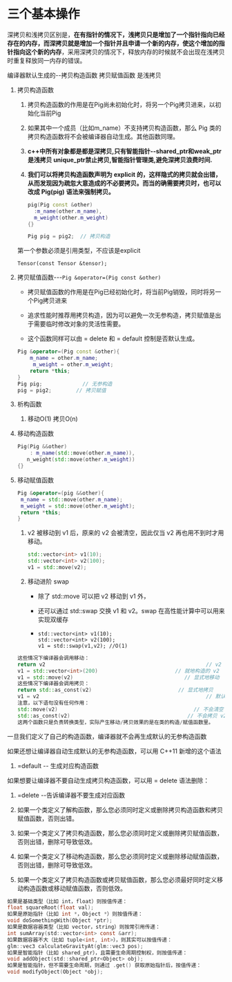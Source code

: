 # 三个基本操作

深拷贝和浅拷贝区别是，**在有指针的情况下，浅拷贝只是增加了一个指针指向已经存在的内存，而深拷贝就是增加一个指针并且申请一个新的内存，使这个增加的指针指向这个新的内存**，采用深拷贝的情况下，释放内存的时候就不会出现在浅拷贝时重复释放同一内存的错误。



编译器默认生成的--拷贝构造函数 拷贝赋值函数 是浅拷贝

1. 拷贝构造函数

   1. 拷贝构造函数的作用是在Pig尚未初始化时，将另一个Pig拷贝进来，以初始化当前Pig

   2. 如果其中一个成员（比如m_name）不支持拷贝构造函数，那么 Pig 类的拷贝构造函数将不会被编译器自动生成。其他函数同理。

   3. **c++中所有对象都是都是深拷贝,只有智能指针--shared_ptr和weak_ptr是浅拷贝 unique_ptr禁止拷贝,智能指针管理类,避免深拷贝浪费时间.**

   4. **我们可以将拷贝构造函数声明为 explicit 的，这样隐式的拷贝就会出错，从而发现因为疏忽大意造成的不必要拷贝。而当的确需要拷贝时，也可以改成 Pig(pig) 语法来强制拷贝。**

      ```c++
      pig(Pig const &other)
      	:m_name(other.m_name),
      	m_weight(other.m_weight)
      {}
      
      Pig pig = pig2;  // 拷贝构造
      ```

      

   第一个参数必须是引用类型，不应该是explicit

   ```
   Tensor(const Tensor &tensor);
   ```

   

2. 拷贝赋值函数---`Pig &operator=(Pig const &other)`

   - 拷贝赋值函数的作用是在Pig已经初始化时，将当前Pig销毁，同时将另一个Pig拷贝进来

   - 追求性能时推荐用拷贝构造，因为可以避免一次无参构造，拷贝赋值是出于需要临时修改对象的灵活性需要。

   - 这个函数同样可以由 = delete 和 = default 控制是否默认生成。

   ```c++
   Pig &operator=(Pig const &other){
       m_name = other.m_name;
      	m_weight = other.m_weight;
       return *this;
   }
   Pig pig;             // 无参构造
   pig = pig2;        // 拷贝赋值
   
   ```

   

3. 析构函数

   1. 移动O(1) 拷贝O(n)

4. 移动构造函数

   ```c++
   Pig(Pig &&other)
       : m_name(std::move(other.m_name)),
   	  n_weight(std::move(other.m_weight))
   {}
   
   ```

   

5. 移动赋值函数

   ```c++
   Pig &operator=(pig &&other){
   	m_name = std::move(other.m_name);
   	m_weight = std::move(other.m_weight);
   	return *this;
   }
   ```

   

   1. v2 被移动到 v1 后，原来的 v2 会被清空，因此仅当 v2 再也用不到时才用移动。

      ```c++
      std::vector<int> v1(10);
      std::vector<int> v2(100);
      v1 = std::move(v2);
      
      ```

   2. 移动进阶  swap

      - 除了 std::move 可以把 v2 移动到 v1 外，

      - 还可以通过 std::swap 交换 v1 和 v2。swap 在高性能计算中可以用来实现双缓存

      - ```
        std::vector<int> v1(10);
        std::vector<int> v2(100);
        v1 = std::swap(v1,v2); //O(1)
        ```

   ```c++
   这些情况下编译器会调用移动：
   return v2                                                    // v2 作返回值
   v1 = std::vector<int>(200)                         // 就地构造的 v2
   v1 = std::move(v2)                                    // 显式地移动
   这些情况下编译器会调用拷贝：
   return std::as_const(v2)                            // 显式地拷贝
   v1 = v2                                                      // 默认拷贝
   注意，以下语句没有任何作用：
   std::move(v2)                                            // 不会清空 v2，需要清空可以用 v2 = {} 或 v2.clear()
   std::as_const(v2)                                      // 不会拷贝 v2，需要拷贝可以用 { auto _ = v2; }
   这两个函数只是负责转换类型，实际产生移动/拷贝效果的是在类的构造/赋值函数里。
   
   ```

   

一旦我们定义了自己的构造函数，编译器就不会再生成默认的无参构造函数

如果还想让编译器自动生成默认的无参构造函数，可以用 C++11 新增的这个语法

1. =default -- 生成对应构造函数

如果想要让编译器不要自动生成拷贝构造函数，可以用 = delete 语法删除：

1. =delete  --告诉编译器不要生成对应函数





1. 如果一个类定义了解构函数，那么您必须同时定义或删除拷贝构造函数和拷贝赋值函数，否则出错。
2. 如果一个类定义了拷贝构造函数，那么您必须同时定义或删除拷贝赋值函数，否则出错，删除可导致低效。
3. 如果一个类定义了移动构造函数，那么您必须同时定义或删除移动赋值函数，否则出错，删除可导致低效。
4. 如果一个类定义了拷贝构造函数或拷贝赋值函数，那么您必须最好同时定义移动构造函数或移动赋值函数，否则低效。

```c
如果是基础类型（比如 int，float）则按值传递：
float squareRoot(float val);
如果是原始指针（比如 int *，Object *）则按值传递：
void doSomethingWith(Object *ptr);
如果是数据容器类型（比如 vector，string）则按常引用传递：
int sumArray(std::vector<int> const &arr);
如果数据容器不大（比如 tuple<int, int>），则其实可以按值传递：
glm::vec3 calculateGravityAt(glm::vec3 pos);
如果是智能指针（比如 shared_ptr），且需要生命周期控制权，则按值传递：
void addObject(std::shared_ptr<Object> obj);
如果是智能指针，但不需要生命周期，则通过 .get() 获取原始指针后，按值传递：
void modifyObject(Object *obj);
```

